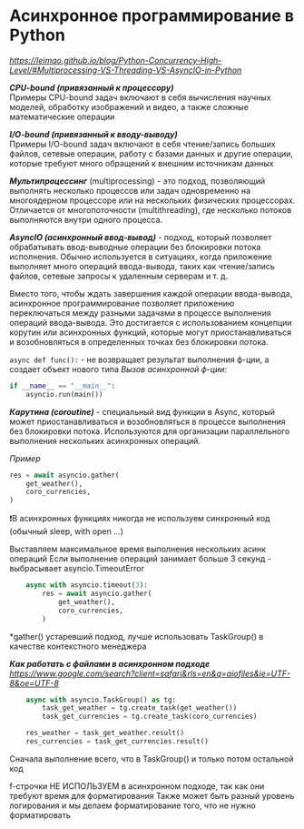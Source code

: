 # Асинхронное программирование в Python

_https://leimao.github.io/blog/Python-Concurrency-High-Level/#Multiprocessing-VS-Threading-VS-AsyncIO-in-Python_

**_CPU-bound (привязанный к процессору)_**  
Примеры CPU-bound задач включают в себя вычисления научных моделей, обработку изображений и видео, а также сложные математические операции

**_I/O-bound (привязанный к вводу-выводу)_**  
Примеры I/O-bound задач включают в себя чтение/запись больших файлов, сетевые операции, работу с базами данных и другие операции, которые требуют много обращений к внешним источникам данных


**_Мультипроцессинг_** (multiprocessing) - это подход, позволяющий выполнять несколько процессов или задач одновременно на многоядерном процессоре или на нескольких физических процессорах. 
Отличается от многопоточности (multithreading), где несколько потоков выполняются внутри одного процесса.

**_AsyncIO (асинхронный ввод-вывод)_** - подход, который позволяет обрабатывать ввод-выводные операции без блокировки потока исполнения. 
Обычно используется в ситуациях, когда приложение выполняет много операций ввода-вывода, таких как чтение/запись файлов, сетевые запросы к удаленным серверам и т. д.

Вместо того, чтобы ждать завершения каждой операции ввода-вывода, асинхронное программирование позволяет приложению переключаться между разными задачами в процессе выполнения операций ввода-вывода. 
Это достигается с использованием концепции корутин или асинхронных функций, которые могут приостанавливаться и возобновляться в определенных точках без блокировки потока.

`async def func():` - не возвращает результат выполнения ф-ции, а создает объект нового типа
_Вызов асинхронной ф-ции:_
```python
if __name__ == "__main__":
    asyncio.run(main())
```

**_Карутина (coroutine)_** - специальный вид функции в Async, который может приостанавливаться и возобновляться в процессе выполнения без блокировки потока. 
Используются для организации параллельного выполнения нескольких асинхронных операций.

_Пример_
```python
res = await asyncio.gather(
    get_weather(),
    coro_currencies,
)
```

❗️В асинхронных функциях никогда не используем синхронный код (обычный sleep, with open ...)

Выставляем максимальное время выполнения нескольких асинк операций
Если выполнение операций занимает больше 3 секунд - выбрасывает asyncio.TimeoutError
```python
    async with asyncio.timeout(3):
        res = await asyncio.gather(
            get_weather(),
            coro_currencies,
        )
```  
*gather() устаревший подход, лучше использовать TaskGroup() в качестве контекстного менеджера

**_Как работать с файлами в асинхронном подходе_**  
_https://www.google.com/search?client=safari&rls=en&q=aiofiles&ie=UTF-8&oe=UTF-8_

```python
    async with asyncio.TaskGroup() as tg:
        task_get_weather = tg.create_task(get_weather())
        task_get_currencies = tg.create_task(coro_currencies)

    res_weather = task_get_weather.result()
    res_currencies = task_get_currencies.result()
```
Сначала выполнение всего, что в TaskGroup() и только потом остальной код

f-строчки НЕ ИСПОЛЬЗУЕМ в асинхронном подходе, так как они требуют время для форматирования
Также может быть разный уровень логирования и мы делаем форматирование того, что не нужно форматировать